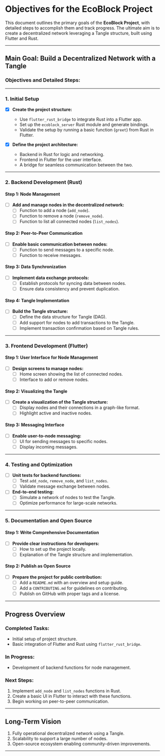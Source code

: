 # Objectives for the EcoBlock Project

This document outlines the primary goals of the **EcoBlock Project**, with detailed steps to accomplish them and track progress. The ultimate aim is to create a decentralized network leveraging a Tangle structure, built using Flutter and Rust.

---

## **Main Goal: Build a Decentralized Network with a Tangle**

### Objectives and Detailed Steps:

---

### **1. Initial Setup**

- [x] **Create the project structure:**
  - Use `flutter_rust_bridge` to integrate Rust into a Flutter app.
  - Set up the `ecoblock_server` Rust module and generate bindings.
  - Validate the setup by running a basic function (`greet`) from Rust in Flutter.

- [x] **Define the project architecture:**
  - Backend in Rust for logic and networking.
  - Frontend in Flutter for the user interface.
  - A bridge for seamless communication between the two.

---

### **2. Backend Development (Rust)**

#### **Step 1: Node Management**
- [ ] **Add and manage nodes in the decentralized network:**
  - [ ] Function to add a node (`add_node`).
  - [ ] Function to remove a node (`remove_node`).
  - [ ] Function to list all connected nodes (`list_nodes`).

#### **Step 2: Peer-to-Peer Communication**
- [ ] **Enable basic communication between nodes:**
  - [ ] Function to send messages to a specific node.
  - [ ] Function to receive messages.

#### **Step 3: Data Synchronization**
- [ ] **Implement data exchange protocols:**
  - [ ] Establish protocols for syncing data between nodes.
  - [ ] Ensure data consistency and prevent duplication.

#### **Step 4: Tangle Implementation**
- [ ] **Build the Tangle structure:**
  - [ ] Define the data structure for Tangle (DAG).
  - [ ] Add support for nodes to add transactions to the Tangle.
  - [ ] Implement transaction confirmation based on Tangle rules.

---

### **3. Frontend Development (Flutter)**

#### **Step 1: User Interface for Node Management**
- [ ] **Design screens to manage nodes:**
  - [ ] Home screen showing the list of connected nodes.
  - [ ] Interface to add or remove nodes.

#### **Step 2: Visualizing the Tangle**
- [ ] **Create a visualization of the Tangle structure:**
  - [ ] Display nodes and their connections in a graph-like format.
  - [ ] Highlight active and inactive nodes.

#### **Step 3: Messaging Interface**
- [ ] **Enable user-to-node messaging:**
  - [ ] UI for sending messages to specific nodes.
  - [ ] Display incoming messages.

---

### **4. Testing and Optimization**

- [ ] **Unit tests for backend functions:**
  - [ ] Test `add_node`, `remove_node`, and `list_nodes`.
  - [ ] Validate message exchange between nodes.

- [ ] **End-to-end testing:**
  - [ ] Simulate a network of nodes to test the Tangle.
  - [ ] Optimize performance for large-scale networks.

---

### **5. Documentation and Open Source**

#### **Step 1: Write Comprehensive Documentation**
- [ ] **Provide clear instructions for developers:**
  - [ ] How to set up the project locally.
  - [ ] Explanation of the Tangle structure and implementation.

#### **Step 2: Publish as Open Source**
- [ ] **Prepare the project for public contribution:**
  - [ ] Add a `README.md` with an overview and setup guide.
  - [ ] Add a `CONTRIBUTING.md` for guidelines on contributing.
  - [ ] Publish on GitHub with proper tags and a license.

---

## **Progress Overview**

### **Completed Tasks:**
- Initial setup of project structure.
- Basic integration of Flutter and Rust using `flutter_rust_bridge`.

### **In Progress:**
- Development of backend functions for node management.

### **Next Steps:**
1. Implement `add_node` and `list_nodes` functions in Rust.
2. Create a basic UI in Flutter to interact with these functions.
3. Begin working on peer-to-peer communication.

---

## **Long-Term Vision**
1. Fully operational decentralized network using a Tangle.
2. Scalability to support a large number of nodes.
3. Open-source ecosystem enabling community-driven improvements.

---
